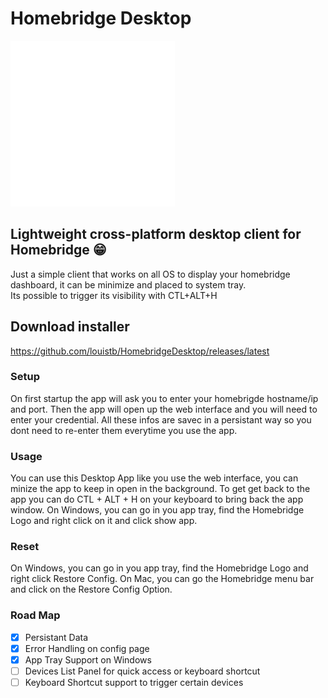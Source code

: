 
# Homebridge Desktop
![logo](https://github.com/louistb/HomebridgeDesktop/blob/af5cc8dfa37046cbafc810af3c595618e8d03edc/logo.png?raw=true|width=50px)
## Lightweight cross-platform desktop client for Homebridge 😁
Just a simple client that works on all OS to display your homebridge dashboard, it can be minimize and placed to system tray. </br> Its possible to trigger its visibility with CTL+ALT+H
## Download installer 
https://github.com/louistb/HomebridgeDesktop/releases/latest
### Setup
On first startup the app will ask you to enter your homebrigde hostname/ip and port.
Then the app will open up the web interface and you will need to enter your credential.
All these infos are savec in a persistant way so you dont need to re-enter them everytime you use the app.

### Usage
You can use this Desktop App like you use the web interface, you can minize the app to keep in open in the background.
To get get back to the app you can do CTL + ALT + H on your keyboard to bring back the app window.
On Windows, you can go in you app tray, find the Homebridge Logo and right click on it and click show app.

### Reset
On Windows, you can go in you app tray, find the Homebridge Logo and right click Restore Config.
On Mac, you can go the Homebridge menu bar and click on the Restore Config Option.

### Road Map

- [x] Persistant Data
- [x] Error Handling on config page
- [x] App Tray Support on Windows
- [ ] Devices List Panel for quick access or keyboard shortcut
- [ ] Keyboard Shortcut support to trigger certain devices
